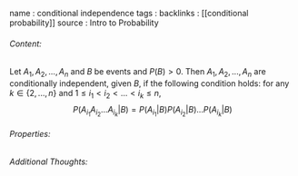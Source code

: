 name : conditional independence
tags : 
backlinks : [[conditional probability]]
source : Intro to Probability

###### Content:
Let $A_1,A_2,...,A_n$ and $B$ be events and $P(B)>0$. Then $A_1,A_2,...,A_n$ are conditionally independent, given $B$, if the following condition holds: for any $k \in \{2,...,n\}$ and $1\leq i_1 <i_2<...<i_k\leq n$,
$$P(A_{i_1}A_{i_2}...A_{i_k}|B) = P(A_{i_1}|B)P(A_{i_2}|B)...P(A_{i_k}|B)$$

###### Properties:


###### Additional Thoughts:
